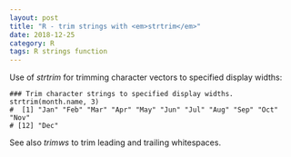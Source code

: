 ```yaml
---
layout: post
title: "R - trim strings with <em>strtrim</em>"
date: 2018-12-25
category: R
tags: R strings function
---
```


Use of <em>strtrim</em> for trimming character vectors to specified display widths:

```
### Trim character strings to specified display widths.
strtrim(month.name, 3)
#  [1] "Jan" "Feb" "Mar" "Apr" "May" "Jun" "Jul" "Aug" "Sep" "Oct" "Nov"
# [12] "Dec"
```
See also <em>trimws</em> to trim leading and trailing whitespaces.

